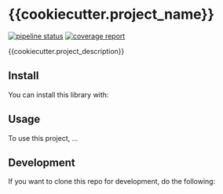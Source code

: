 # {{cookiecutter.project_name}}

<a href="//gitlab/{{cookiecutter.git_slug}}/commits/master"><img alt="pipeline status" src="//gitlab/{{cookiecutter.git_slug}}/badges/master/pipeline.svg" /></a>
<a href="//gitlab/{{cookiecutter.git_slug}}/commits/master"><img alt="coverage report" src="//gitlab/{{cookiecutter.git_slug}}/badges/master/coverage.svg" /></a>

{{cookiecutter.project_description}}

## Install

You can install this library with:

## Usage

To use this project, ...


## Development

If you want to clone this repo for development, do the following:
